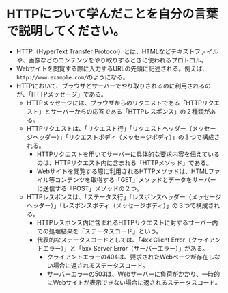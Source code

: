 # HTTPについて学んだことを自分の言葉で説明してください。

- HTTP（HyperText Transfer Protocol）とは、HTMLなどテキストファイルや、画像などのコンテンツをやり取りするときに使われるプロトコル。
- Webサイトを閲覧する際に入力するURLの先頭に記述される。例えば、```http://www.example.com/```のようになる。
- HTTPにおいて、ブラウザとサーバーでやり取りされるのに利用されるのが、「HTTPメッセージ」である。
  - HTTPメッセージには、ブラウザからのリクエストである「HTTPリクエスト」とサーバーからの応答である「HTTPレスポンス」の２種類がある。
  - HTTPリクエストは、「リクエスト行」「リクエストヘッダー（メッセージヘッダー）」「リクエストボディ（メッセージボディ）」の３つで構成される。
    - HTTPリクエストを用いてサーバーに具体的な要求内容を伝えているのは、HTTPリクエスト内に含まれる「HTTPメソッド」である。
    - Webサイトを閲覧する際に利用されるHTTPメソッドは、HTMLファイル等コンテンツを取得する「GET」メソッドとデータをサーバーに送信する「POST」メソッドの２つ。
  - HTTPレスポンスは、「ステータス行」「レスポンスヘッダー（メッセージヘッダー）」「レスポンスボディ（メッセージボディ）」の３つで構成される。
    - HTTPレスポンス内に含まれるHTTPリクエストに対するサーバー内での処理結果を「ステータスコード」という。
    - 代表的なステータスコードとしては、「4xx Client Error（クライアントエラー）」と「5xx Server Error（サーバーエラー）」がある。
      - クライアントエラーの404は、要求されたWebページが存在しない場合に返されるステータスコード。
      - サーバーエラーの503は、Webサーバーに負荷がかかり、一時的にWebサイトが表示できない場合に返されるステータスコード。
